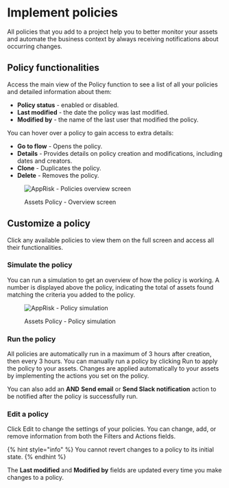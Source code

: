 # Implement policies

All policies that you add to a project help you to better monitor your assets and automate the business context by always receiving notifications about occurring changes.

## Policy functionalities

Access the main view of the Policy function to see a list of all your policies and detailed information about them:

* **Policy status** - enabled or disabled.
* **Last modified** - the date the policy was last modified.
* **Modified by** - the name of the last user that modified the policy.

You can hover over a policy to gain access to extra details:

* **Go to flow** - Opens the policy.
* **Details** - Provides details on policy creation and modifications, including dates and creators.
* **Clone** - Duplicates the policy.
* **Delete** - Removes the policy.

<figure><img src="../../../.gitbook/assets/Policies-New UI.png" alt="AppRisk - Policies overview screen"><figcaption><p>Assets Policy - Overview screen</p></figcaption></figure>

## Customize a policy

Click any available policies to view them on the full screen and access all their functionalities.&#x20;

### Simulate the policy

You can run a simulation to get an overview of how the policy is working. A number is displayed above the policy, indicating the total of assets found matching the criteria you added to the policy.&#x20;

<figure><img src="../../../.gitbook/assets/Simulate Policies -New UI.png" alt="AppRisk - Policy simulation"><figcaption><p>Assets Policy  - Policy simulation</p></figcaption></figure>

### Run the policy

All policies are automatically run in a maximum of 3 hours after creation, then every 3 hours. You can manually run a policy by clicking Run to apply the policy to your assets. Changes are applied automatically to your assets by implementing the actions you set on the policy.&#x20;

You can also add an **AND** **Send email** or **Send Slack notification** action to be notified after the policy is successfully run.

### Edit a policy

Click Edit to change the settings of your policies. You can change, add, or remove information from both the Filters and Actions fields.

{% hint style="info" %}
You cannot revert changes to a policy to its initial state.
{% endhint %}

The **Last modified** and **Modified by** fields are updated every time you make changes to a policy.
